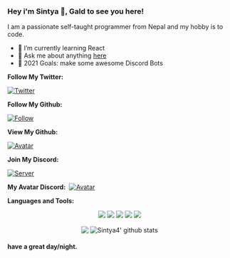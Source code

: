
### Hey i'm Sintya 👋, Gald to see you here! &nbsp;

I am a passionate self-taught programmer from Nepal and my hobby is to code.
 - 🌱 I’m currently learning React
- 💬 Ask me about anything [here](https://discord.gg/FBfymDfrpT)
- 🥅 2021 Goals: make some awesome Discord Bots

**Follow My Twitter:**&nbsp; 

[![Twitter](https://img.shields.io/twitter/follow/CODEGLITCH2?color=blue&label=FOLLOW%20ME&logo=Twitter&style=for-the-badge)](https://twitter.com/CODEGLITCH2)

**Follow My Github:**&nbsp;
 
[![Follow](https://img.shields.io/github/followers/sintya4?logo=github&style=for-the-badge)](https://github.com/Sintya4?tab=followers)

**View My Github:**&nbsp; 

[![Avatar](https://komarev.com/ghpvc/?username=Sintya4)](https://discord.gg/8matjVVsKS)

**Join My Discord:**&nbsp; 

[![Server](https://img.shields.io/discord/944516636726145024?label=DGH%20BOT%20V3%20%7C%20%20Community%20Server&logo=discord&style=for-the-badge)](https://discord.gg/FBfymDfrpT)

**My Avatar Discord:**&nbsp; 
[![Avatar](https://discord.c99.nl/widget/theme-3/740947753135243354.png)](https://discord.gg/FBfymDfrpT)



**Languages and Tools:** &nbsp;
<p align="center">
<img src="https://img.shields.io/badge/Node.JS-black?style=for-the-badge&logo=node.js" />
<img src="https://img.shields.io/badge/-HTML5-black?style=for-the-badge&logo=HTML5" />
<img src="https://img.shields.io/badge/CSS-black?style=for-the-badge&logo=css3&logoColor=#1572B6" />
<img src="https://img.shields.io/badge/Javascript-black?style=for-the-badge&logo=javascript" />
<img src="https://img.shields.io/badge/Font%20Awesome-black?style=for-the-badge&logo=Font%20Awesome" />
</p>
 

<p align="center">
 <img align="center" src="https://github-readme-stats.vercel.app/api/top-langs/?username=Sintya4&show_icons=true&layout=compact&hide_border=true&theme=dark" />
 <img align="center" src="https://github-readme-stats.vercel.app/api?username=Sintya4&show_icons=true&theme=dark&line_height=21" alt="Sintya4' github stats"/>
</p>
 

#### have a great day/night.
